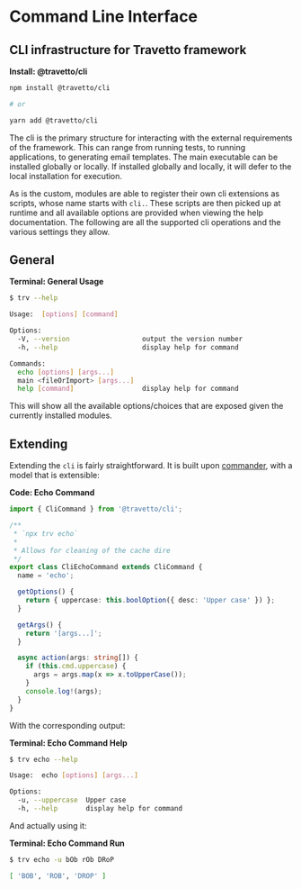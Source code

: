 <!-- This file was generated by @travetto/doc and should not be modified directly -->
<!-- Please modify https://github.com/travetto/travetto/tree/main/module/cli/DOC.ts and execute "npx trv doc" to rebuild -->
# Command Line Interface
## CLI infrastructure for Travetto framework

**Install: @travetto/cli**
```bash
npm install @travetto/cli

# or

yarn add @travetto/cli
```

The cli is the primary structure for interacting with the external requirements of the framework.  This can range from running tests, to running applications, to generating email templates. The main executable can be installed globally or locally.  If installed globally and locally, it will defer to the local installation for execution.

As is the custom, modules are able to register their own cli extensions as scripts, whose name starts with `cli.`.  These scripts are then picked up at runtime and all available options are provided when viewing the help documentation.  The following are all the supported cli operations and the various settings they allow.

## General

**Terminal: General Usage**
```bash
$ trv --help

Usage:  [options] [command]

Options:
  -V, --version                  output the version number
  -h, --help                     display help for command

Commands:
  echo [options] [args...]
  main <fileOrImport> [args...]
  help [command]                 display help for command
```

This will show all the available options/choices that are exposed given the currently installed modules.

## Extending

Extending the `cli` is fairly straightforward.  It is built upon [commander](https://www.npmjs.com/package/commander), with a model that is extensible:

**Code: Echo Command**
```typescript
import { CliCommand } from '@travetto/cli';

/**
 * `npx trv echo`
 *
 * Allows for cleaning of the cache dire
 */
export class CliEchoCommand extends CliCommand {
  name = 'echo';

  getOptions() {
    return { uppercase: this.boolOption({ desc: 'Upper case' }) };
  }

  getArgs() {
    return '[args...]';
  }

  async action(args: string[]) {
    if (this.cmd.uppercase) {
      args = args.map(x => x.toUpperCase());
    }
    console.log!(args);
  }
}
```

With the corresponding output:

**Terminal: Echo Command Help**
```bash
$ trv echo --help

Usage:  echo [options] [args...]

Options:
  -u, --uppercase  Upper case
  -h, --help       display help for command
```

And actually using it:

**Terminal: Echo Command Run**
```bash
$ trv echo -u bOb rOb DRoP

[ 'BOB', 'ROB', 'DROP' ]
```
